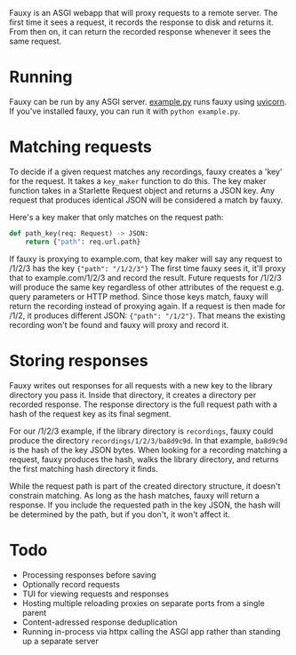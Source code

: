 Fauxy is an ASGI webapp that will proxy requests to a remote server.
The first time it sees a request, it records the response to disk and returns it.
From then on, it can return the recorded response whenever it sees the same request.

# Running
Fauxy can be run by any ASGI server.
[example.py](https://github.com/groves/fauxy/blob/main/example.py) runs fauxy using [uvicorn](https://www.uvicorn.org/).
If you've installed fauxy, you can run it with `python example.py`.

# Matching requests
To decide if a given request matches any recordings, fauxy creates a 'key' for the request.
It takes a `key_maker` function to do this.
The key maker function takes in a Starlette Request object and returns a JSON key.
Any request that produces identical JSON will be considered a match by fauxy.

Here's a key maker that only matches on the request path:

```py
def path_key(req: Request) -> JSON:
    return {"path": req.url.path}
```

If fauxy is proxying to example.com, that key maker will say any request to /1/2/3 has the key `{"path": "/1/2/3"}`
The first time fauxy sees it, it'll proxy that to example.com/1/2/3 and record the result.
Future requests for /1/2/3 will produce the same key regardless of other attributes of the request e.g. query parameters or HTTP method.
Since those keys match, fauxy will return the recording instead of proxying again.
If a request is then made for /1/2, it produces different JSON: `{"path": "/1/2"}`.
That means the existing recording won't be found and fauxy will proxy and record it.

# Storing responses
Fauxy writes out responses for all requests with a new key to the library directory you pass it.
Inside that directory, it creates a directory per recorded response.
The response directory is the full request path with a hash of the request key as its final segment.

For our /1/2/3 example, if the library directory is `recordings`, fauxy could produce the directory `recordings/1/2/3/ba8d9c9d`.
In that example, `ba8d9c9d` is the hash of the key JSON bytes.
When looking for a recording matching a request, fauxy produces the hash, walks the library directory, and returns the first matching hash directory it finds.

While the request path is part of the created directory structure, it doesn't constrain matching.
As long as the hash matches, fauxy will return a response.
If you include the requested path in the key JSON, the hash will be determined by the path, but if you don't, it won't affect it.

# Todo
* Processing responses before saving
* Optionally record requests
* TUI for viewing requests and responses
* Hosting multiple reloading proxies on separate ports from a single parent
* Content-adressed response deduplication
* Running in-process via httpx calling the ASGI app rather than standing up a separate server